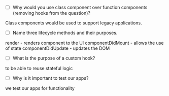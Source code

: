 - [ ] Why would you use class component over function components (removing hooks from the question)?

Class components would be used to support legacy applications.

- [ ] Name three lifecycle methods and their purposes.

render - renders component to the UI
componentDidMount - allows the use of state
componentDidUpdate - updates the DOM

- [ ] What is the purpose of a custom hook?

to be able to reuse stateful logic

- [ ] Why is it important to test our apps?

we test our apps for functionality
